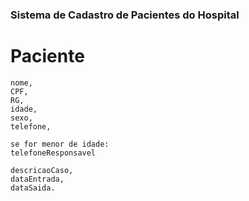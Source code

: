 ### Sistema de Cadastro de Pacientes do Hospital

# Paciente
    nome,
    CPF,
    RG,
    idade,
    sexo,
    telefone,

    se for menor de idade:
    telefoneResponsavel

    descricaoCaso,
    dataEntrada,
    dataSaida.


